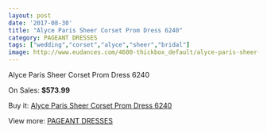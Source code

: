 ```yaml
---
layout: post
date: '2017-08-30'
title: "Alyce Paris Sheer Corset Prom Dress 6240"
category: PAGEANT DRESSES
tags: ["wedding","corset","alyce","sheer","bridal"]
image: http://www.eudances.com/4600-thickbox_default/alyce-paris-sheer-corset-prom-dress-6240.jpg
---
```

Alyce Paris Sheer Corset Prom Dress 6240

On Sales: **$573.99**
<a href="https://www.eudances.com/en/pageant-dresses/1544-alyce-paris-sheer-corset-prom-dress-6240.html"><amp-img layout="responsive" width="600" height="600" src="//www.eudances.com/4600-thickbox_default/alyce-paris-sheer-corset-prom-dress-6240.jpg" alt="Alyce Paris Sheer Corset Prom Dress 6240 0" /></a>
<a href="https://www.eudances.com/en/pageant-dresses/1544-alyce-paris-sheer-corset-prom-dress-6240.html"><amp-img layout="responsive" width="600" height="600" src="//www.eudances.com/4601-thickbox_default/alyce-paris-sheer-corset-prom-dress-6240.jpg" alt="Alyce Paris Sheer Corset Prom Dress 6240 1" /></a>

Buy it: [Alyce Paris Sheer Corset Prom Dress 6240](https://www.eudances.com/en/pageant-dresses/1544-alyce-paris-sheer-corset-prom-dress-6240.html "Alyce Paris Sheer Corset Prom Dress 6240")

View more: [PAGEANT DRESSES](https://www.eudances.com/en/16-pageant-dresses "PAGEANT DRESSES")
